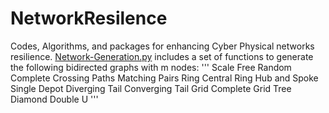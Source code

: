 # NetworkResilence
Codes, Algorithms, and packages for enhancing Cyber Physical networks resilience. 
[Network-Generation.py](NetworkResilence/Network-Generation.py) includes a set of functions to generate the following bidirected graphs with m nodes:
'''
Scale Free 
Random
Complete
Crossing Paths
Matching Pairs
Ring
Central Ring
Hub and Spoke 
Single Depot 
Diverging Tail
Converging Tail
Grid
Complete Grid
Tree
Diamond
Double U
'''
